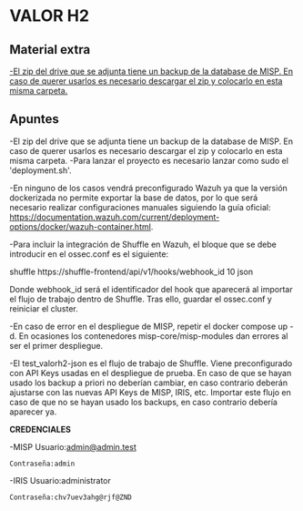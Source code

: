 
# VALOR H2



## Material extra

[-El zip del drive que se adjunta tiene un backup de la database de MISP. En caso de querer usarlos es necesario descargar el zip y colocarlo en esta misma carpeta.](https://drive.google.com/drive/folders/1_63z8GG_F5EYsJvH0SFlsReV0K2lRdGe?usp=sharing)


## Apuntes

-El zip del drive que se adjunta tiene un backup de la database de MISP. En caso de querer usarlos es necesario descargar el zip y colocarlo en esta misma carpeta.
-Para lanzar el proyecto es necesario lanzar como sudo el 'deployment.sh'. 

-En ninguno de los casos vendrá preconfigurado Wazuh ya que la versión dockerizada no permite exportar la base de datos, por lo que será necesario
realizar configuraciones manuales siguiendo la guía oficial: https://documentation.wazuh.com/current/deployment-options/docker/wazuh-container.html. 

-Para incluir la integración de Shuffle en Wazuh, el bloque que se debe introducir en el ossec.conf es el siguiente:

  <integration>
    <name>shuffle</name>
    <hook_url>https://shuffle-frontend/api/v1/hooks/webhook_id</hook_url>
    <level>10</level>
    <alert_format>json</alert_format>
  </integration>

Donde webhook_id será el identificador del hook que aparecerá al importar el flujo de trabajo dentro de Shuffle. Tras ello, guardar el ossec.conf y reiniciar el cluster.

-En caso de error en el despliegue de MISP, repetir el docker compose up -d. En ocasiones los contenedores misp-core/misp-modules dan errores al ser el primer despliegue.

-El test_valorh2-json es el flujo de trabajo de Shuffle. Viene preconfigurado con API Keys usadas en el despliegue de prueba. En caso de que se hayan usado los backup a priori no deberían cambiar, en caso contrario deberán ajustarse con las nuevas API Keys de MISP, IRIS, etc. Importar este flujo en caso de que no se hayan usado los backups, en caso contrario debería aparecer ya.

**CREDENCIALES**

-MISP
    Usuario:admin@admin.test

    Contraseña:admin

-IRIS
    Usuario:administrator

    Contraseña:chv7uev3ahg@rjf@ZND

